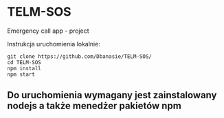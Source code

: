 # TELM-SOS
Emergency call app - project 

Instrukcja uruchomienia lokalnie:
```
git clone https://github.com/Dbanasie/TELM-SOS/
cd TELM-SOS
npm install
npm start
```
## Do uruchomienia wymagany jest zainstalowany nodejs a także menedżer pakietów npm
